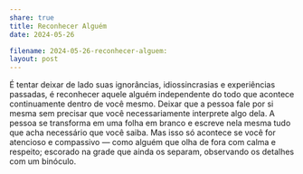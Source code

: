 ```yaml
---
share: true
title: Reconhecer Alguém
date: 2024-05-26

filename: 2024-05-26-reconhecer-alguem:
layout: post
---
```


É tentar deixar de lado suas ignorâncias, idiossincrasias e experiências passadas, é reconhecer aquele alguém independente do todo que acontece continuamente dentro de você mesmo. Deixar que a pessoa fale por si mesma sem precisar que você necessariamente interprete algo dela. A pessoa se transforma em uma folha em branco e escreve nela mesma tudo que acha necessário que você saiba.
Mas isso só acontece se você for atencioso e compassivo — como alguém que olha de fora com calma e respeito; escorado na grade que ainda os separam, observando os detalhes com um binóculo.